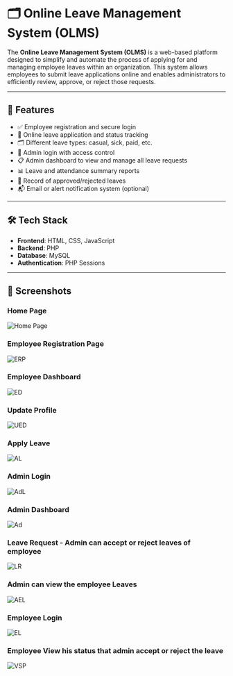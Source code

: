 # 🗂️ Online Leave Management System (OLMS)

The **Online Leave Management System (OLMS)** is a web-based platform designed to simplify and automate the process of applying for and managing employee leaves within an organization. This system allows employees to submit leave applications online and enables administrators to efficiently review, approve, or reject those requests.

---

## 🚀 Features

- ✅ Employee registration and secure login
- 📅 Online leave application and status tracking
- 🗂️ Different leave types: casual, sick, paid, etc.
- 🔐 Admin login with access control
- 📋 Admin dashboard to view and manage all leave requests
- 📊 Leave and attendance summary reports
- 📂 Record of approved/rejected leaves
- 📬 Email or alert notification system (optional)

---

## 🛠️ Tech Stack

- **Frontend**: HTML, CSS, JavaScript  
- **Backend**: PHP  
- **Database**: MySQL  
- **Authentication**: PHP Sessions  

---

## 📸 Screenshots

### Home Page
![Home Page](https://github.com/KranthiVidnagiri/OLMS/blob/main/ScreenShots/Screenshot%202025-06-04%20140028.png)


### Employee Registration Page
![ERP](https://github.com/KranthiVidnagiri/OLMS/blob/main/ScreenShots/Screenshot%20(61).png)


### Employee Dashboard
![ED](https://github.com/KranthiVidnagiri/OLMS/blob/main/ScreenShots/Screenshot%202025-06-04%20140744.png)


### Update Profile
![UED](https://github.com/KranthiVidnagiri/OLMS/blob/main/ScreenShots/Screenshot%202025-06-04%20140816.png)


### Apply Leave
![AL](https://github.com/KranthiVidnagiri/OLMS/blob/main/ScreenShots/Screenshot%202025-06-04%20140838.png)


### Admin Login 
![AdL](https://github.com/KranthiVidnagiri/OLMS/blob/main/ScreenShots/Screenshot%20(55).png)


### Admin Dashboard
![Ad](https://github.com/KranthiVidnagiri/OLMS/blob/main/ScreenShots/Screenshot%202025-06-04%20135555.png)


###  Leave Request - Admin can accept or reject leaves of employee
![LR](https://github.com/KranthiVidnagiri/OLMS/blob/main/ScreenShots/Screenshot%20(52).png)


### Admin can view the employee Leaves
![AEL](https://github.com/KranthiVidnagiri/OLMS/blob/main/ScreenShots/Screenshot%20(53).png)


### Employee Login
![EL](https://github.com/KranthiVidnagiri/OLMS/blob/main/ScreenShots/Screenshot%202025-06-04%20140052.png)


### Employee View his status that admin accept or reject the leave
![VSP](https://github.com/KranthiVidnagiri/OLMS/blob/main/ScreenShots/Screenshot%20(54).png)


